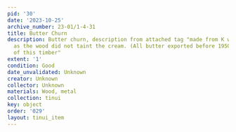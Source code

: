 ```yaml
---
pid: '30'
date: '2023-10-25'
archive_number: 23-01/1-4-31
title: Butter Churn
description: Butter churn, description from attached tag "made from K white pine -
  as the wood did not taint the cream. (All butter exported before 1950 was in boxes
  of this timber"
extent: '1'
condition: Good
date_unvalidated: Unknown
creator: Unknown
collector: Unknown
materials: Wood, metal
collection: tinui
key: object
order: '029'
layout: tinui_item
---
```

